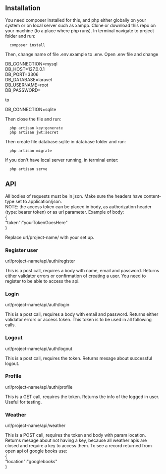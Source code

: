 ## Installation
You need composer installed for this, and php either globally on your system or on local server such as xampp. Clone or download this repo on your machine (to a place where php runs). In terminal navigate to project folder and run:
```
  composer install
```
Then, change name of file .env.example to .env. Open .env file and change

  DB_CONNECTION=mysql  
  DB_HOST=127.0.0.1  
  DB_PORT=3306  
  DB_DATABASE=laravel  
  DB_USERNAME=root  
  DB_PASSWORD=  

to

  DB_CONNECTION=sqlite

Then close the file and run:
```
  php artisan key:generate
  php artisan jwt:secret
```
Then create file database.sqlite in database folder and run:
```
  php artisan migrate
```
If you don't have local server running, in terminal enter:
```
  php artisan serve  
```
## API

All bodies of requests must be in json. Make sure the headers have content-type set to application/json.  
NOTE: the access token can be placed in body, as authorization header (type: bearer token) or as url parameter. Example of body:  
{  
    "token":"yourTokenGoesHere"  
}  


Replace url/project-name/ with your set up.

### Register user

url/project-name/api/auth/register

This is a post call, requires a body with name, email and password. Returns either validator errors or confirmation of creating a user. You need to register to be able to access the api. 

### Login

url/project-name/api/auth/login

This is a post call, requires a body with email and password. Returns either validator errors or access token. This token is to be used in all following calls.

### Logout

url/project-name/api/auth/logout

This is a post call, requires the token. Returns mesage about successful logout.

### Profile

url/project-name/api/auth/profile

This is a GET call, requires the token. Returns the info of the logged in user. Useful for testing.

### Weather

url/project-name/api/weather

This is a POST call, requires the token and body with param location. Returns mesage about not having a key, because all weather apis are closed and require a key to access them. To see a record returned from open api of google books use:  
{  
     "location":"googlebooks"  
}  
